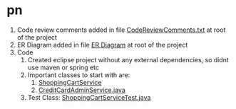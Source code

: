 # pn
1. Code review comments added in file [CodeReviewComments.txt](./CodeReviewComments.txt) at root of the project
2. ER Diagram added in file [ER Diagram](./Untitled%20Diagram.drawio.png) at root of the project
3. Code
   1. Created eclipse project without any external dependencies, so didnt use maven or spring etc
   2. Important classes to start with are:
      1. [ShoppingCartService](./src/com/shop/facade/ShoppingCartService.java)
      2. [CreditCardAdminService.java](./src/com/shop/secured/CreditCardAdminService.java)
   3. Test Class: [ShoppingCartServiceTest.java](./test/com/shop/facade/ShoppingCartServiceTest.java)
